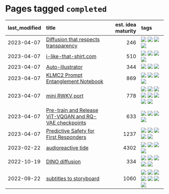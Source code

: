 # Pages tagged `completed`

|last_modified|title|est. idea maturity|tags
|:---|:---|---:|:---|
|2023-04-07|[Diffusion that respects transparency](../diffusion-that-respects-transparency.md)|246|[![](https://img.shields.io/badge/tag-completed-ea1833)](../tags/completed.md) [![](https://img.shields.io/badge/tag-diffusion-426a5f)](../tags/diffusion.md) [![](https://img.shields.io/badge/tag-image_processing-b4243e)](../tags/image_processing.md) [![](https://img.shields.io/badge/tag-transparency-e3b2c7)](../tags/transparency.md)|
|2023-04-07|[i-like-that-shirt.com](../ilikethatshirt.com.md)|510|[![](https://img.shields.io/badge/tag-accessibility-496a1)](../tags/accessibility.md) [![](https://img.shields.io/badge/tag-completed-ea1833)](../tags/completed.md) [![](https://img.shields.io/badge/tag-publicgood-35b163)](../tags/publicgood.md) [![](https://img.shields.io/badge/tag-tooling-6013c8)](../tags/tooling.md)|
|2023-04-07|[Auto-illustrator](../auto-illustrator.md)|344|[![](https://img.shields.io/badge/tag-completed-ea1833)](../tags/completed.md) [![](https://img.shields.io/badge/tag-prompting-c6963e)](../tags/prompting.md) [![](https://img.shields.io/badge/tag-tooling-6013c8)](../tags/tooling.md)|
|2023-04-07|[KLMC2 Prompt Entanglement Notebook](../klmc2-prompt-entanglement.md)|869|[![](https://img.shields.io/badge/tag-completed-ea1833)](../tags/completed.md) [![](https://img.shields.io/badge/tag-notebook-98b52b)](../tags/notebook.md) [![](https://img.shields.io/badge/tag-prompting-c6963e)](../tags/prompting.md) [![](https://img.shields.io/badge/tag-tooling-6013c8)](../tags/tooling.md)|
|2023-04-07|[mini RWKV port](../rust_rwkv.md)|778|[![](https://img.shields.io/badge/tag-RNN-95bed6)](../tags/RNN.md) [![](https://img.shields.io/badge/tag-completed-ea1833)](../tags/completed.md) [![](https://img.shields.io/badge/tag-experimental-92ab1c)](../tags/experimental.md) [![](https://img.shields.io/badge/tag-ggml-1743a)](../tags/ggml.md) [![](https://img.shields.io/badge/tag-mobilenet-c92725)](../tags/mobilenet.md) [![](https://img.shields.io/badge/tag-model_compression-43d799)](../tags/model_compression.md) [![](https://img.shields.io/badge/tag-tooling-6013c8)](../tags/tooling.md) [![](https://img.shields.io/badge/tag-wip-48fb29)](../tags/wip.md)|
|2023-04-07|[Pre-train and Release ViT-VQGAN and RQ-VAE checkpoints](../pretrained_vit-vqgan_checkpoints.md)|633|[![](https://img.shields.io/badge/tag-completed-ea1833)](../tags/completed.md) [![](https://img.shields.io/badge/tag-dataset-f14da)](../tags/dataset.md) [![](https://img.shields.io/badge/tag-prompting-c6963e)](../tags/prompting.md) [![](https://img.shields.io/badge/tag-tooling-6013c8)](../tags/tooling.md)|
|2023-04-07|[Predictive Safety for First Responders](../safety-officer.md)|1237|[![](https://img.shields.io/badge/tag-completed-ea1833)](../tags/completed.md) [![](https://img.shields.io/badge/tag-dataset-f14da)](../tags/dataset.md) [![](https://img.shields.io/badge/tag-publication-1043a5)](../tags/publication.md) [![](https://img.shields.io/badge/tag-publicgood-35b163)](../tags/publicgood.md) [![](https://img.shields.io/badge/tag-wip-48fb29)](../tags/wip.md)|
|2023-02-22|[audioreactive tide](../audioreactive_tide.md)|4302|[![](https://img.shields.io/badge/tag-animation-d5ffe)](../tags/animation.md) [![](https://img.shields.io/badge/tag-completed-ea1833)](../tags/completed.md) [![](https://img.shields.io/badge/tag-experimental-92ab1c)](../tags/experimental.md) [![](https://img.shields.io/badge/tag-publication-1043a5)](../tags/publication.md)|
|2022-10-19|[DINO diffusion](../DINO-diffusion.md)|334|[![](https://img.shields.io/badge/tag-completed-ea1833)](../tags/completed.md) [![](https://img.shields.io/badge/tag-experimental-92ab1c)](../tags/experimental.md) [![](https://img.shields.io/badge/tag-nerf-96bcc)](../tags/nerf.md) [![](https://img.shields.io/badge/tag-tooling-6013c8)](../tags/tooling.md) [![](https://img.shields.io/badge/tag-wip-48fb29)](../tags/wip.md)|
|2022-09-22|[subtitles to storyboard](../subtitles-to-storyboard.md)|1060|[![](https://img.shields.io/badge/tag-accessibility-496a1)](../tags/accessibility.md) [![](https://img.shields.io/badge/tag-animation-d5ffe)](../tags/animation.md) [![](https://img.shields.io/badge/tag-completed-ea1833)](../tags/completed.md) [![](https://img.shields.io/badge/tag-opensource-683f3)](../tags/opensource.md) [![](https://img.shields.io/badge/tag-prompting-c6963e)](../tags/prompting.md) [![](https://img.shields.io/badge/tag-tooling-6013c8)](../tags/tooling.md) [![](https://img.shields.io/badge/tag-wip-48fb29)](../tags/wip.md)|